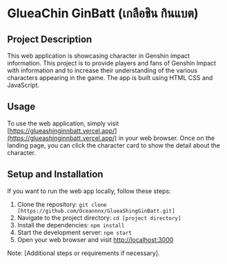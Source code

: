# GlueaChin GinBatt (เกลือชิน กินแบต)

## Project Description 

This web application is showcasing character in Genshin impact information.  This project is to provide players and fans of Genshin Impact with information and to increase their understanding of the various characters appearing in the game. The app is built using HTML CSS and JavaScript.

## Usage

To use the web application, simply visit [https://glueashinginnbatt.vercel.app/](https://glueashinginnbatt.vercel.app/) in your web browser. Once on the landing page, you can click the character card to show the detail about the character.

## Setup and Installation


If you want to run the web app locally, follow these steps:

1.  Clone the repository: `git clone [https://github.com/Oceannnx/GlueaShingGinBatt.git]`
2.  Navigate to the project directory: `cd [project directory]`
3.  Install the dependencies: `npm install`
4.  Start the development server: `npm start`
5.  Open your web browser and visit [http://localhost:3000](http://localhost:3000/)

Note: [Additional steps or requirements if necessary].
